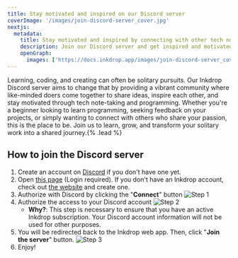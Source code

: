 ```yaml
---
title: Stay motivated and inspired on our Discord server
coverImage: '/images/join-discord-server_cover.jpg'
nextjs:
  metadata:
    title: Stay motivated and inspired by connecting with other tech note-takers
    description: Join our Discord server and get inspired and motivated
    openGraph:
      images: ['https://docs.inkdrop.app/images/join-discord-server_cover.jpg']
---
```


Learning, coding, and creating can often be solitary pursuits.
Our Inkdrop Discord server aims to change that by providing a vibrant community where like-minded doers come together to share ideas, inspire each other, and stay motivated through tech note-taking and programming.
Whether you're a beginner looking to learn programming, seeking feedback on your projects, or simply wanting to connect with others who share your passion, this is the place to be.
Join us to learn, grow, and transform your solitary work into a shared journey.{% .lead %}

## How to join the Discord server

1. Create an account on [Discord](https://discord.com/) if you don't have one yet.
2. Open [this page](https://my.inkdrop.app/discord) (Login required). If you don't have an Inkdrop account, check out [the website](https://www.inkdrop.app/) and create one.
3. Authorize with Discord by clicking the "**Connect**" button
   ![Step 1](/images/join-discord-server_step-1.png)
4. Authorize the access to your Discord account
   ![Step 2](/images/join-discord-server_step-2.png)
   - **Why?**: This step is necessary to ensure that you have an active Inkdrop subscription. Your Discord account information will not be used for other purposes.
5. You will be redirected back to the Inkdrop web app. Then, click "**Join the server**" button.
   ![Step 3](/images/join-discord-server_step-3.png)
6. Enjoy!
